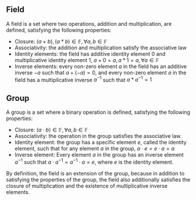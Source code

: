 ## Field
A field is a set where two operations, addition and multiplication, are defined, satisfying the following properties:
- Closure: $(a+b),(a*b) \in \mathbb{F}, \forall a,b \in \mathbb{F}$
- Associativity: the addition and multiplication satisfy the associative law
- Identity elements: the field has additive identity element 0 and multiplicative identity element 1, $a+0=a, a*1=a,\forall a \in \mathbb{F}$
- Inverse elements: every non-zero element $a$ in the field has an additive inverse $−a$ such that $a+(−a)=0$, and every non-zero element $a$ in the field has a multiplicative inverse $a^{−1}$ such that $a*a^{−1}=1$

## Group
A group is a set where a binary operation is defined, satisfying the following properties:    
- Closure: $(a⋅b) \in \mathbb{F}, \forall a,b \in \mathbb{F}$
- Associativity: the operation in the group satisfies the associative law.
- Identity element: the group has a specific element $e$, called the identity element, such that for any element $a$ in the group, $a⋅e=e⋅a=a$
- Inverse element: Every element $a$ in the group has an inverse element $a^{−1}$ such that $a⋅a^{−1}=a^{−1}⋅a=e$, where $e$ is the identity element.

By definition, the field is an extension of the group, because in addition to satisfying the properties of the group, the field also additionally satisfies the closure of multiplication and the existence of multiplicative inverse elements.